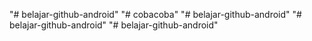 "# belajar-github-android" 
"# cobacoba" 
"# belajar-github-android" 
"# belajar-github-android" 
"# belajar-github-android" 
